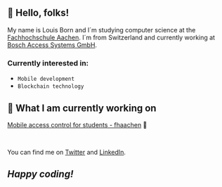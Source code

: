 ## 👋 Hello, folks!
My name is Louis Born and I´m studying computer science at the [Fachhochschule Aachen][3]. I´m from Switzerland and currently working at [Bosch Access Systems GmbH][4].

### Currently interested in:
* `Mobile development`
* `Blockchain technology`

## 📁 What I am currently working on
[Mobile access control for students - fhaachen](https://github.com/louisborn/certificates-flutter-fhaachen) 📱

<br>

You can find me on [Twitter][1] and [LinkedIn][2].
## _Happy coding!_

[1.2]: http://i.imgur.com/wWzX9uB.png
[1]: https://twitter.com/louisborn_dev

[2]: https://www.linkedin.com/in/louis-born-5a010816b/

[3]: https://www.fh-aachen.de/fachbereiche/elektrotechnik-und-informationstechnik
[4]: https://www.boschsecurity.com/xc/en/solutions/access-control-systems/
